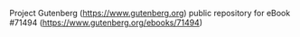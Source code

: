 Project Gutenberg (https://www.gutenberg.org) public repository
for eBook #71494 (https://www.gutenberg.org/ebooks/71494)
